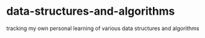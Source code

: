 # data-structures-and-algorithms
tracking my own personal learning of various data structures and algorithms 
